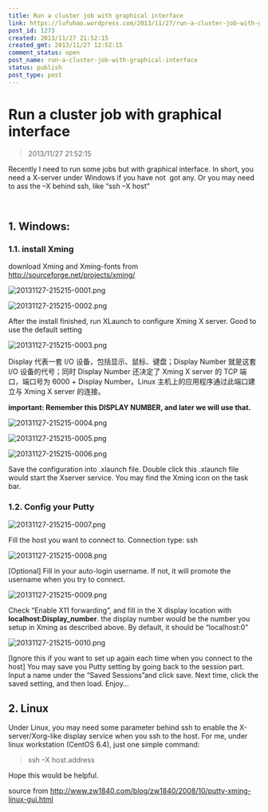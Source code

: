 ```yaml
---
title: Run a cluster job with graphical interface
link: https://lufuhao.wordpress.com/2013/11/27/run-a-cluster-job-with-graphical-interface/
post_id: 1273
created: 2013/11/27 21:52:15
created_gmt: 2013/11/27 12:52:15
comment_status: open
post_name: run-a-cluster-job-with-graphical-interface
status: publish
post_type: post
---
```


# Run a cluster job with graphical interface

> 2013/11/27 21:52:15

Recently I need to run some jobs but with graphical interface. In short, you need a X-server under Windows if you have not  got any. Or you may need to ass the –X behind ssh, like “ssh –X host”

 

## 1. Windows: 

### 1.1. install Xming

download Xming and Xming-fonts from <http://sourceforge.net/projects/xming/>

![20131127-215215-0001.png](/assets/images/20131127-215215-0001.png)

![20131127-215215-0002.png](/assets/images/20131127-215215-0002.png)

After the install finished, run XLaunch to configure Xming X server. Good to use the default setting

![20131127-215215-0003.png](/assets/images/20131127-215215-0003.png)

Display 代表一套 I/O 设备，包括显示、鼠标、键盘；Display Number 就是这套 I/O 设备的代号；同时 Display Number 还决定了 Xming X server 的 TCP 端口，端口号为 6000 + Display Number。Linux 主机上的应用程序通过此端口建立与 Xming X server 的连接。

**important: Remember this DISPLAY NUMBER, and later we will use that.**

![20131127-215215-0004.png](/assets/images/20131127-215215-0004.png)

![20131127-215215-0005.png](/assets/images/20131127-215215-0005.png)

![20131127-215215-0006.png](/assets/images/20131127-215215-0006.png)

Save the configuration into .xlaunch file. Double click this .xlaunch file would start the Xserver service. You may find the Xming icon on the task bar.

### 1.2. Config your Putty

![20131127-215215-0007.png](/assets/images/20131127-215215-0007.png)

Fill the host you want to connect to. Connection type: ssh

![20131127-215215-0008.png](/assets/images/20131127-215215-0008.png)

[Optional] Fill in your auto-login username. If not, it will promote the username when you try to connect.

![20131127-215215-0009.png](/assets/images/20131127-215215-0009.png)

Check “Enable X11 forwarding”, and fill in the X display location with **localhost:Display_number**. the display number would be the number you setup in Xming as described above. By default, it should be “localhost:0”

![20131127-215215-0010.png](/assets/images/20131127-215215-0010.png)

[Ignore this if you want to set up again each time when you connect to the host] You may save you Putty setting by going back to the session part. Input a name under the “Saved Sessions”and click save. Next time, click the saved setting, and then load. Enjoy…
 

## 2. Linux 

Under Linux, you may need some parameter behind ssh to enable the X-server/Xorg-like display service when you ssh to the host. For me, under linux workstation (CentOS 6.4), just one simple command: 

> ssh –X host.address

Hope this would be helpful.

source from <http://www.zw1840.com/blog/zw1840/2008/10/putty-xming-linux-gui.html>
